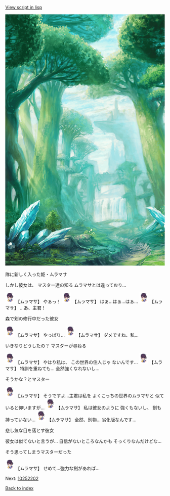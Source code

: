 [View script in lisp](../scripts/10252201.txt)

![forest.png](../images/backgrounds/forest.png)

隊に新しく入った姫・ムラマサ

しかし彼女は、
マスター達の知る
ムラマサとは違っており…

<img src="../images/units/102521.png" alt="102521.png" height="34"/>
【ムラマサ】
やぁっ！

<img src="../images/units/102521.png" alt="102521.png" height="34"/>
【ムラマサ】
はぁ…はぁ…はぁ…

<img src="../images/units/102521.png" alt="102521.png" height="34"/>
【ムラマサ】
…あ、主君！

森で剣の修行中だった彼女

<img src="../images/units/102521.png" alt="102521.png" height="34"/>
【ムラマサ】
やっぱり…

<img src="../images/units/102521.png" alt="102521.png" height="34"/>
【ムラマサ】
ダメですね、私…

いきなりどうしたの？
マスターが尋ねる

<img src="../images/units/102521.png" alt="102521.png" height="34"/>
【ムラマサ】
やはり私は、
この世界の住人じゃ
ないんです…

<img src="../images/units/102521.png" alt="102521.png" height="34"/>
【ムラマサ】
特訓を重ねても…
全然強くなれないし…

そうかな？とマスター

<img src="../images/units/102521.png" alt="102521.png" height="34"/>
【ムラマサ】
そうですよ…主君は私を
よくこっちの世界のムラマサと
似ていると仰いますが…

<img src="../images/units/102521.png" alt="102521.png" height="34"/>
【ムラマサ】
私は彼女のように
強くもないし、
剣も持っていない…

<img src="../images/units/102521.png" alt="102521.png" height="34"/>
【ムラマサ】
全然、別物…
劣化版なんです…

悲し気な目を落とす彼女

彼女は似てないと言うが…
自信がないところなんかも
そっくりなんだけどな…

そう思ってしまうマスターだった

<img src="../images/units/102521.png" alt="102521.png" height="34"/>
【ムラマサ】
せめて…強力な剣があれば…

Next: [10252202](10252202.md)

[Back to index](index.md)
